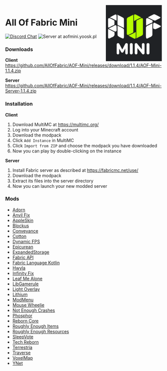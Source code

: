 <img src="AOF_Mini.png" align="right" width="180px"/>

# All Of Fabric Mini
[![Discord Chat](https://img.shields.io/discord/570630340075454474.svg?style=for-the-badge&logo=discord)](https://discord.gg/6rkdm48)
![Server at aofmini.yoosk.pl](https://img.shields.io/badge/Server-aofmini.yoosk.pl-green?style=for-the-badge)

### Downloads
**Client**\
https://github.com/AllOfFabric/AOF-Mini/releases/download/1.1.4/AOF-Mini-1.1.4.zip

**Server**\
https://github.com/AllOfFabric/AOF-Mini/releases/download/1.1.4/AOF-Mini-Server-1.1.4.zip

### Installation
**Client**
1. Download MultiMC at https://multimc.org/
1. Log into your Minecraft account
1. Download the modpack
1. Click `Add Instance` in MultiMC
1. Click `Import from ZIP` and choose the modpack you have downloaded
1. Now you can play by double-clicking on the instance

**Server**
1. Install Fabric server as described at https://fabricmc.net/use/
1. Download the modpack
1. Extract its files into the server directory
1. Now you can launch your new modded server

### Mods
- [Adorn](https://www.curseforge.com/minecraft/mc-mods/adorn)
- [Anvil Fix](https://www.curseforge.com/minecraft/mc-mods/anvil-fix)
- [AppleSkin](https://www.curseforge.com/minecraft/mc-mods/appleskin)
- [Blockus](https://www.curseforge.com/minecraft/mc-mods/blockus)
- [Conveyance](https://www.curseforge.com/minecraft/mc-mods/conveyance)
- [Cotton](https://www.curseforge.com/minecraft/mc-mods/cotton)
- [Dynamic FPS](https://www.curseforge.com/minecraft/mc-mods/dynamic-fps)
- [Epicurean](https://www.curseforge.com/minecraft/mc-mods/epicurean)
- [ExpandedStorage](https://www.curseforge.com/minecraft/mc-mods/expanded-storage-fabric)
- [Fabric API](https://www.curseforge.com/minecraft/mc-mods/fabric-api)
- [Fabric Language Kotlin](https://www.curseforge.com/minecraft/mc-mods/fabric-language-kotlin)
- [Hwyla](https://www.curseforge.com/minecraft/mc-mods/hwyla)
- [Infinity Fix](https://www.curseforge.com/minecraft/mc-mods/infinity-fix)
- [Leaf Me Alone](https://www.curseforge.com/minecraft/mc-mods/leaf-me-alone)
- [LibGamerule](https://www.curseforge.com/minecraft/mc-mods/libgamerule)
- [Light Overlay](https://www.curseforge.com/minecraft/mc-mods/light-overlay)
- [Lithium](https://www.curseforge.com/minecraft/mc-mods/lithium)
- [ModMenu](https://www.curseforge.com/minecraft/mc-mods/modmenu)
- [Mouse Wheelie](https://www.curseforge.com/minecraft/mc-mods/mouse-wheelie)
- [Not Enough Crashes](https://www.curseforge.com/minecraft/mc-mods/not-enough-crashes)
- [Phosphor](https://www.curseforge.com/minecraft/mc-mods/phosphor)
- [Reborn Core](https://www.curseforge.com/minecraft/mc-mods/reborn-core)
- [Roughly Enough Items](https://www.curseforge.com/minecraft/mc-mods/roughly-enough-items)
- [Roughly Enough Resources](https://www.curseforge.com/minecraft/mc-mods/roughly-enough-resources)
- [SleepVote](https://www.curseforge.com/minecraft/mc-mods/sleepvote)
- [Tech Reborn](https://www.curseforge.com/minecraft/mc-mods/techreborn)
- [Terrestria](https://www.curseforge.com/minecraft/mc-mods/terrestria)
- [Traverse](https://www.curseforge.com/minecraft/mc-mods/traverse)
- [VoxelMap](https://www.curseforge.com/minecraft/mc-mods/voxelmap)
- [YNet](https://www.curseforge.com/minecraft/mc-mods/ynet)
